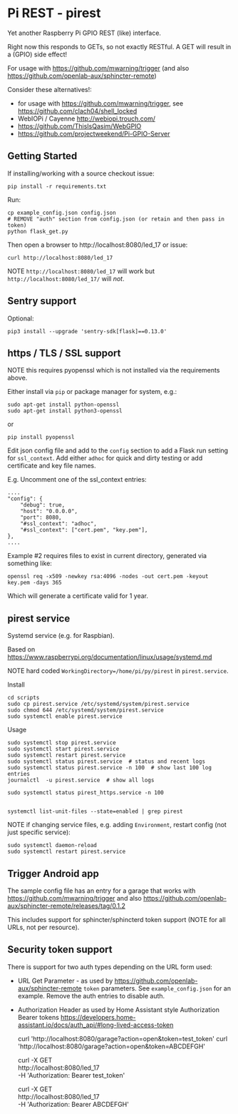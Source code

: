 # Pi REST - pirest

Yet another Raspberry Pi GPIO REST (like) interface.

Right now this responds to GETs, so not exactly RESTful.
A GET will result in a (GPIO) side effect!

For usage with https://github.com/mwarning/trigger (and also https://github.com/openlab-aux/sphincter-remote)

Consider these alternatives!:

   * for usage with https://github.com/mwarning/trigger, see https://github.com/clach04/shell_locked
   * WebIOPi / Cayenne http://webiopi.trouch.com/
   * https://github.com/ThisIsQasim/WebGPIO
   * https://github.com/projectweekend/Pi-GPIO-Server


## Getting Started

If installing/working with a source checkout issue:

    pip install -r requirements.txt

Run:

    cp example_config.json config.json
    # REMOVE "auth" section from config.json (or retain and then pass in token)
    python flask_get.py

Then open a browser to http://localhost:8080/led_17 or issue:

    curl http://localhost:8080/led_17

NOTE `http://localhost:8080/led_17` will work but `http://localhost:8080/led_17/` will *not*.

## Sentry support

Optional:

    pip3 install --upgrade 'sentry-sdk[flask]==0.13.0'



## https / TLS / SSL support

NOTE this requires pyopenssl which is not installed via the requirements above.

Either install via `pip` or package manager for system, e.g.:

    sudo apt-get install python-openssl
    sudo apt-get install python3-openssl

or

    pip install pyopenssl

Edit json config file and add to the `config` section to add a Flask run setting for `ssl_context`.
Add either `adhoc` for quick and dirty testing or add certificate and key file names.

E.g. Uncomment one of the ssl_context entries:

    ....
    "config": {
        "debug": true,
        "host": "0.0.0.0",
        "port": 8080,
        "#ssl_context": "adhoc",
        "#ssl_context": ["cert.pem", "key.pem"],
    },
    ....

Example #2 requires files to exist in current directory, generated via something like:

    openssl req -x509 -newkey rsa:4096 -nodes -out cert.pem -keyout key.pem -days 365

Which will generate a certificate valid for 1 year.


## pirest service

Systemd service (e.g. for Raspbian).

Based on https://www.raspberrypi.org/documentation/linux/usage/systemd.md

NOTE hard coded `WorkingDirectory=/home/pi/py/pirest` in `pirest.service`.

Install

    cd scripts
    sudo cp pirest.service /etc/systemd/system/pirest.service
    sudo chmod 644 /etc/systemd/system/pirest.service
    sudo systemctl enable pirest.service

Usage

    sudo systemctl stop pirest.service
    sudo systemctl start pirest.service
    sudo systemctl restart pirest.service
    sudo systemctl status pirest.service  # status and recent logs
    sudo systemctl status pirest.service -n 100  # show last 100 log entries
    journalctl  -u pirest.service  # show all logs

    sudo systemctl status pirest_https.service -n 100


    systemctl list-unit-files --state=enabled | grep pirest

NOTE if changing service files, e.g. adding `Environment`, restart config (not just specific service):

    sudo systemctl daemon-reload
    sudo systemctl restart pirest.service


## Trigger Android app

The sample config file has an entry for a garage that works with https://github.com/mwarning/trigger
and also https://github.com/openlab-aux/sphincter-remote/releases/tag/0.1.2

This includes support for sphincter/sphincterd token support (NOTE for all URLs, not per resource).

## Security token support

There is support for two auth types depending on the URL form used:

  * URL Get Parameter  - as used by https://github.com/openlab-aux/sphincter-remote `token` parameters. See `example_config.json` for an example. Remove the auth entries to disable auth.
  * Authorization Header as used by Home Assistant style Authorization Bearer tokens https://developers.home-assistant.io/docs/auth_api/#long-lived-access-token



    curl 'http://localhost:8080/garage?action=open&token=test_token'
    curl 'http://localhost:8080/garage?action=open&token=ABCDEFGH'

    curl -X GET \
      http://localhost:8080/led_17 \
      -H 'Authorization: Bearer test_token'

    curl -X GET \
      http://localhost:8080/led_17 \
      -H 'Authorization: Bearer ABCDEFGH'


